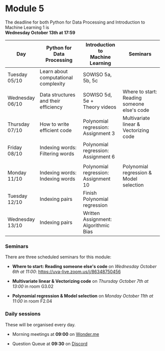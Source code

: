 
# Module 5

The deadline for both Python for Data Processing and Introduction to Machine Learning 1 is<br>**Wednesday October 13th at 17:59**

| Day                | Python for<br>Data Processing        | Introduction to<br>Machine Learning     | Seminars                                    |
|--------------------|--------------------------------------|-----------------------------------------|---------------------------------------------|
| Tuesday<br>05/10   | Learn about computational complexity | SOWISO 5a, 5b, 5c                       |                                             |
| Wednesday<br>06/10 | Data structures and their efficiency | SOWISO 5d,  5e +<br>Theory videos       | Where to start: Reading someone else's code |
| Thursday<br>07/10  | How to write efficient code          | Polynomial regression:<br>Assignment 3  | Multivariate linear &<br>Vectorizing code   |
| Friday<br>08/10    | Indexing words: Filtering words      | Polynomial regression:<br>Assignment 6  |                                             |
|                    |                                      |                                         |                                             |
| Monday<br>11/10    | Indexing words: Indexing words       | Polynomial regression:<br>Assignment 10 | Polynomial regression &<br>Model selection  |
| Tuesday<br>12/10   | Indexing pairs                       | Finish Polynomial regression            |                                             |
| Wednesday<br>13/10 | Indexing pairs                       | Written Assignment: Algorithmic Bias    |                                             |

### Seminars

There are three scheduled seminars for this module:


* **Where to start: Reading someone else's code** on *Wednesday October 6th at 11:00*: <https://uva-live.zoom.us/j/86348750456>

* **Multivariate linear & Vectorizing code** on *Thursday October 7th at 13:00* in room G3.02

* **Polynomial regression & Model selection** on *Monday October 11th at 11:00* in room F2.04

### Daily sessions

These will be organised every day.

* Morning meetings at **09:00** on [Wonder.me](https://www.wonder.me/r?id=c6cdcb4d-7901-44dc-9b9f-fe90898c22a5)

* Question Queue at **09:30** on [Discord](https://discord.gg/y9BVSck5z5)

